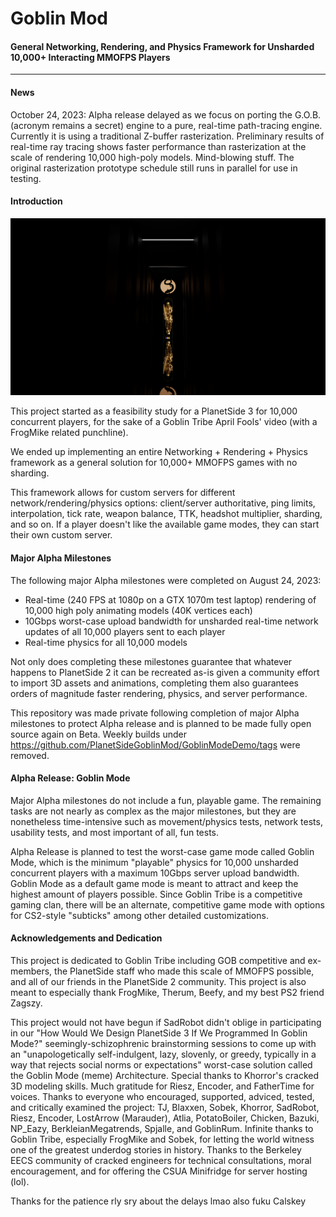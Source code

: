 # Goblin Mod
#### General Networking, Rendering, and Physics Framework for Unsharded 10,000+ Interacting MMOFPS Players
<hr>

#### News

October 24, 2023: Alpha release delayed as we focus on porting the G.O.B. (acronym remains a secret) engine to a pure, real-time path-tracing engine. Currently it is using a traditional Z-buffer rasterization. Preliminary results of real-time ray tracing shows faster performance than rasterization at the scale of rendering 10,000 high-poly models. Mind-blowing stuff. The original rasterization prototype schedule still runs in parallel for use in testing.

#### Introduction

[![](./206376334.png)](https://www.youtube.com/watch?v=rTbKslUxKVU)

This project started as a feasibility study for a PlanetSide 3 for 10,000 concurrent players, for the sake of a Goblin Tribe April Fools' video (with a FrogMike related punchline).

We ended up implementing an entire Networking + Rendering + Physics framework as a general solution for 10,000+ MMOFPS games with no sharding.

This framework allows for custom servers for different network/rendering/physics options: client/server authoritative, ping limits, interpolation, tick rate, weapon balance, TTK, headshot multiplier, sharding, and so on. If a player doesn't like the available game modes, they can start their own custom server.

#### Major Alpha Milestones

The following major Alpha milestones were completed on August 24, 2023:

* Real-time (240 FPS at 1080p on a GTX 1070m test laptop) rendering of 10,000 high poly animating models (40K vertices each)
* 10Gbps worst-case upload bandwidth for unsharded real-time network updates of all 10,000 players sent to each player
* Real-time physics for all 10,000 models

Not only does completing these milestones guarantee that whatever happens to PlanetSide 2 it can be recreated as-is given a community effort to import 3D assets and animations, completing them also guarantees orders of magnitude faster rendering, physics, and server performance.

This repository was made private following completion of major Alpha milestones to protect Alpha release and is planned to be made fully open source again on Beta. Weekly builds under https://github.com/PlanetSideGoblinMod/GoblinModeDemo/tags were removed.

#### Alpha Release: Goblin Mode

Major Alpha milestones do not include a fun, playable game. The remaining tasks are not nearly as complex as the major milestones, but they are nonetheless time-intensive such as movement/physics tests, network tests, usability tests, and most important of all, fun tests.

Alpha Release is planned to test the worst-case game mode called Goblin Mode, which is the minimum "playable" physics for 10,000 unsharded concurrent players with a maximum 10Gbps server upload bandwidth. Goblin Mode as a default game mode is meant to attract and keep the highest amount of players possible. Since Goblin Tribe is a competitive gaming clan, there will be an alternate, competitive game mode with options for CS2-style "subticks" among other detailed customizations.

#### Acknowledgements and Dedication

This project is dedicated to Goblin Tribe including GOB competitive and ex-members, the PlanetSide staff who made this scale of MMOFPS possible, and all of our friends in the PlanetSide 2 community. This project is also meant to especially thank FrogMike, Therum, Beefy, and my best PS2 friend Zagszy.

This project would not have begun if SadRobot didn't oblige in participating in our "How Would We Design PlanetSide 3 If We Programmed In Goblin Mode?" seemingly-schizophrenic brainstorming sessions to come up with an "unapologetically self-indulgent, lazy, slovenly, or greedy, typically in a way that rejects social norms or expectations" worst-case solution called the Goblin Mode (meme) Architecture. Special thanks to Khorror's cracked 3D modeling skills. Much gratitude for Riesz, Encoder, and FatherTime for voices. Thanks to everyone who encouraged, supported, adviced, tested, and critically examined the project: TJ, Blaxxen, Sobek, Khorror, SadRobot, Riesz, Encoder, LostArrow (Marauder), Atlia, PotatoBoiler, Chicken, Bazuki, NP_Eazy, BerkleianMegatrends, Spjalle, and GoblinRum. Infinite thanks to Goblin Tribe, especially FrogMike and Sobek, for letting the world witness one of the greatest underdog stories in history. Thanks to the Berkeley EECS community of cracked engineers for technical consultations, moral encouragement, and for offering the CSUA Minifridge for server hosting (lol).

Thanks for the patience rly sry about the delays lmao also fuku Calskey
